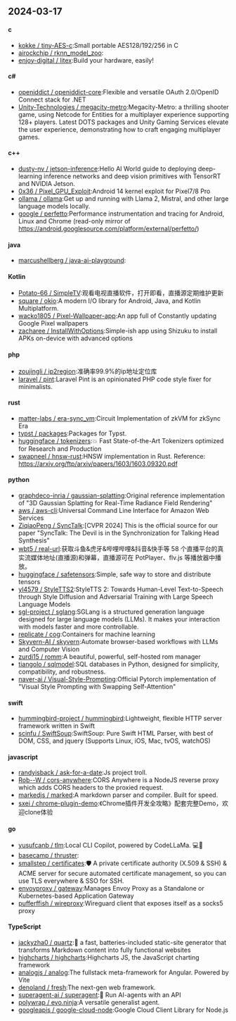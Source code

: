 ## 2024-03-17
#### c
* [kokke / tiny-AES-c](https://github.com/kokke/tiny-AES-c):Small portable AES128/192/256 in C
* [airockchip / rknn_model_zoo](https://github.com/airockchip/rknn_model_zoo):
* [enjoy-digital / litex](https://github.com/enjoy-digital/litex):Build your hardware, easily!
#### c#
* [openiddict / openiddict-core](https://github.com/openiddict/openiddict-core):Flexible and versatile OAuth 2.0/OpenID Connect stack for .NET
* [Unity-Technologies / megacity-metro](https://github.com/Unity-Technologies/megacity-metro):Megacity-Metro: a thrilling shooter game, using Netcode for Entities for a multiplayer experience supporting 128+ players. Latest DOTS packages and Unity Gaming Services elevate the user experience, demonstrating how to craft engaging multiplayer games.
#### c++
* [dusty-nv / jetson-inference](https://github.com/dusty-nv/jetson-inference):Hello AI World guide to deploying deep-learning inference networks and deep vision primitives with TensorRT and NVIDIA Jetson.
* [0x36 / Pixel_GPU_Exploit](https://github.com/0x36/Pixel_GPU_Exploit):Android 14 kernel exploit for Pixel7/8 Pro
* [ollama / ollama](https://github.com/ollama/ollama):Get up and running with Llama 2, Mistral, and other large language models locally.
* [google / perfetto](https://github.com/google/perfetto):Performance instrumentation and tracing for Android, Linux and Chrome (read-only mirror of https://android.googlesource.com/platform/external/perfetto/)
#### java
* [marcushellberg / java-ai-playground](https://github.com/marcushellberg/java-ai-playground):
#### Kotlin
* [Potato-66 / SimpleTV](https://github.com/Potato-66/SimpleTV):观看电视直播软件，打开即看，直播源定期维护更新
* [square / okio](https://github.com/square/okio):A modern I/O library for Android, Java, and Kotlin Multiplatform.
* [wacko1805 / Pixel-Wallpaper-app](https://github.com/wacko1805/Pixel-Wallpaper-app):An app full of Constantly updating Google Pixel wallpapers
* [zacharee / InstallWithOptions](https://github.com/zacharee/InstallWithOptions):Simple-ish app using Shizuku to install APKs on-device with advanced options
#### php
* [zoujingli / ip2region](https://github.com/zoujingli/ip2region):准确率99.9%的ip地址定位库
* [laravel / pint](https://github.com/laravel/pint):Laravel Pint is an opinionated PHP code style fixer for minimalists.
#### rust
* [matter-labs / era-sync_vm](https://github.com/matter-labs/era-sync_vm):Circuit Implementation of zkVM for zkSync Era
* [typst / packages](https://github.com/typst/packages):Packages for Typst.
* [huggingface / tokenizers](https://github.com/huggingface/tokenizers):💥 Fast State-of-the-Art Tokenizers optimized for Research and Production
* [swapneel / hnsw-rust](https://github.com/swapneel/hnsw-rust):HNSW implementation in Rust. Reference: https://arxiv.org/ftp/arxiv/papers/1603/1603.09320.pdf
#### python
* [graphdeco-inria / gaussian-splatting](https://github.com/graphdeco-inria/gaussian-splatting):Original reference implementation of "3D Gaussian Splatting for Real-Time Radiance Field Rendering"
* [aws / aws-cli](https://github.com/aws/aws-cli):Universal Command Line Interface for Amazon Web Services
* [ZiqiaoPeng / SyncTalk](https://github.com/ZiqiaoPeng/SyncTalk):[CVPR 2024] This is the official source for our paper "SyncTalk: The Devil is in the Synchronization for Talking Head Synthesis"
* [wbt5 / real-url](https://github.com/wbt5/real-url):获取斗鱼&虎牙&哔哩哔哩&抖音&快手等 58 个直播平台的真实流媒体地址(直播源)和弹幕，直播源可在 PotPlayer、flv.js 等播放器中播放。
* [huggingface / safetensors](https://github.com/huggingface/safetensors):Simple, safe way to store and distribute tensors
* [yl4579 / StyleTTS2](https://github.com/yl4579/StyleTTS2):StyleTTS 2: Towards Human-Level Text-to-Speech through Style Diffusion and Adversarial Training with Large Speech Language Models
* [sgl-project / sglang](https://github.com/sgl-project/sglang):SGLang is a structured generation language designed for large language models (LLMs). It makes your interaction with models faster and more controllable.
* [replicate / cog](https://github.com/replicate/cog):Containers for machine learning
* [Skyvern-AI / skyvern](https://github.com/Skyvern-AI/skyvern):Automate browser-based workflows with LLMs and Computer Vision
* [zurdi15 / romm](https://github.com/zurdi15/romm):A beautiful, powerful, self-hosted rom manager
* [tiangolo / sqlmodel](https://github.com/tiangolo/sqlmodel):SQL databases in Python, designed for simplicity, compatibility, and robustness.
* [naver-ai / Visual-Style-Prompting](https://github.com/naver-ai/Visual-Style-Prompting):Official Pytorch implementation of "Visual Style Prompting with Swapping Self-Attention"
#### swift
* [hummingbird-project / hummingbird](https://github.com/hummingbird-project/hummingbird):Lightweight, flexible HTTP server framework written in Swift
* [scinfu / SwiftSoup](https://github.com/scinfu/SwiftSoup):SwiftSoup: Pure Swift HTML Parser, with best of DOM, CSS, and jquery (Supports Linux, iOS, Mac, tvOS, watchOS)
#### javascript
* [randyisback / ask-for-a-date](https://github.com/randyisback/ask-for-a-date):Js project troll.
* [Rob--W / cors-anywhere](https://github.com/Rob--W/cors-anywhere):CORS Anywhere is a NodeJS reverse proxy which adds CORS headers to the proxied request.
* [markedjs / marked](https://github.com/markedjs/marked):A markdown parser and compiler. Built for speed.
* [sxei / chrome-plugin-demo](https://github.com/sxei/chrome-plugin-demo):《Chrome插件开发全攻略》配套完整Demo，欢迎clone体验
#### go
* [yusufcanb / tlm](https://github.com/yusufcanb/tlm):Local CLI Copilot, powered by CodeLLaMa. 💻🦙
* [basecamp / thruster](https://github.com/basecamp/thruster):
* [smallstep / certificates](https://github.com/smallstep/certificates):🛡️ A private certificate authority (X.509 & SSH) & ACME server for secure automated certificate management, so you can use TLS everywhere & SSO for SSH.
* [envoyproxy / gateway](https://github.com/envoyproxy/gateway):Manages Envoy Proxy as a Standalone or Kubernetes-based Application Gateway
* [pufferffish / wireproxy](https://github.com/pufferffish/wireproxy):Wireguard client that exposes itself as a socks5 proxy
#### TypeScript
* [jackyzha0 / quartz](https://github.com/jackyzha0/quartz):🌱 a fast, batteries-included static-site generator that transforms Markdown content into fully functional websites
* [highcharts / highcharts](https://github.com/highcharts/highcharts):Highcharts JS, the JavaScript charting framework
* [analogjs / analog](https://github.com/analogjs/analog):The fullstack meta-framework for Angular. Powered by Vite
* [denoland / fresh](https://github.com/denoland/fresh):The next-gen web framework.
* [superagent-ai / superagent](https://github.com/superagent-ai/superagent):🥷 Run AI-agents with an API
* [polywrap / evo.ninja](https://github.com/polywrap/evo.ninja):A versatile generalist agent.
* [googleapis / google-cloud-node](https://github.com/googleapis/google-cloud-node):Google Cloud Client Library for Node.js
